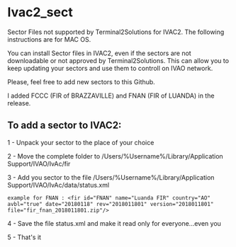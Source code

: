 # Ivac2_sect
Sector Files not supported by Terminal2Solutions for IVAC2.
The following instructions are for MAC OS.

You can install Sector files in IVAC2, even if the sectors are not downloadable or not approved by Terminal2Solutions.
This can allow you to keep updating your sectors and use them to controll on IVAO network.

Please, feel free to add new sectors to this Github.

I added FCCC (FIR of BRAZZAVILLE) and FNAN (FIR of LUANDA) in the release.

To add a sector to IVAC2:
-
1 - Unpack your sector to the place of your choice

2 - Move the complete folder to /Users/%Username%/Library/Application Support/IVAO/IvAc/fir

3 - Add you sector to the file /Users/%Username%/Library/Application Support/IVAO/IvAc/data/status.xml

    example for FNAN : <fir id="FNAN" name="Luanda FIR" country="AO" avbl="true" date="20180118" rev="2018011801" version="2018011801" file="fir_fnan_2018011801.zip"/>
    
4 - Save the file status.xml and make it read only for everyone...even you

5 - That's it
